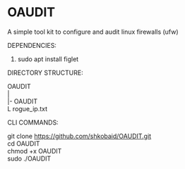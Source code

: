 # OAUDIT
A simple tool kit to configure and audit linux firewalls (ufw)

DEPENDENCIES:

1) sudo apt install figlet


DIRECTORY STRUCTURE: 
  
OAUDIT   
|  
|- OAUDIT   
L rogue_ip.txt

CLI COMMANDS:  
  
git clone https://github.com/shkobaid/OAUDIT.git  
cd OAUDIT  
chmod +x OAUDIT    
sudo ./OAUDIT   
